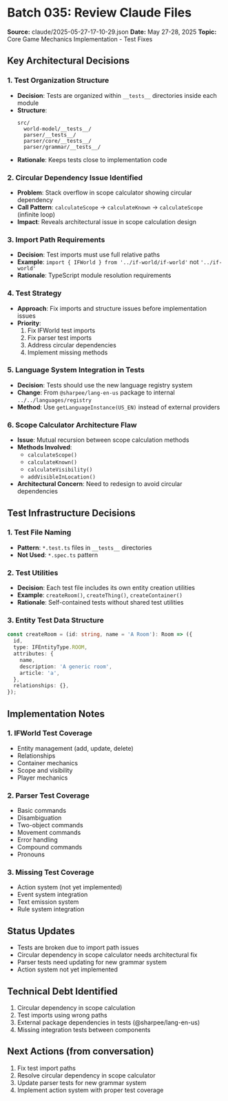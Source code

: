 # Batch 035: Review Claude Files
**Source:** claude/2025-05-27-17-10-29.json
**Date:** May 27-28, 2025
**Topic:** Core Game Mechanics Implementation - Test Fixes

## Key Architectural Decisions

### 1. Test Organization Structure
- **Decision**: Tests are organized within `__tests__` directories inside each module
- **Structure**:
  ```
  src/
    world-model/__tests__/
    parser/__tests__/
    parser/core/__tests__/
    parser/grammar/__tests__/
  ```
- **Rationale**: Keeps tests close to implementation code

### 2. Circular Dependency Issue Identified
- **Problem**: Stack overflow in scope calculator showing circular dependency
- **Call Pattern**: `calculateScope` → `calculateKnown` → `calculateScope` (infinite loop)
- **Impact**: Reveals architectural issue in scope calculation design

### 3. Import Path Requirements
- **Decision**: Test imports must use full relative paths
- **Example**: `import { IFWorld } from '../if-world/if-world'` not `'../if-world'`
- **Rationale**: TypeScript module resolution requirements

### 4. Test Strategy
- **Approach**: Fix imports and structure issues before implementation issues
- **Priority**: 
  1. Fix IFWorld test imports
  2. Fix parser test imports
  3. Address circular dependencies
  4. Implement missing methods

### 5. Language System Integration in Tests
- **Decision**: Tests should use the new language registry system
- **Change**: From `@sharpee/lang-en-us` package to internal `../../languages/registry`
- **Method**: Use `getLanguageInstance(US_EN)` instead of external providers

### 6. Scope Calculator Architecture Flaw
- **Issue**: Mutual recursion between scope calculation methods
- **Methods Involved**:
  - `calculateScope()` 
  - `calculateKnown()`
  - `calculateVisibility()`
  - `addVisibleInLocation()`
- **Architectural Concern**: Need to redesign to avoid circular dependencies

## Test Infrastructure Decisions

### 1. Test File Naming
- **Pattern**: `*.test.ts` files in `__tests__` directories
- **Not Used**: `*.spec.ts` pattern

### 2. Test Utilities
- **Decision**: Each test file includes its own entity creation utilities
- **Example**: `createRoom()`, `createThing()`, `createContainer()`
- **Rationale**: Self-contained tests without shared test utilities

### 3. Entity Test Data Structure
```typescript
const createRoom = (id: string, name = 'A Room'): Room => ({
  id,
  type: IFEntityType.ROOM,
  attributes: {
    name,
    description: 'A generic room',
    article: 'a',
  },
  relationships: {},
});
```

## Implementation Notes

### 1. IFWorld Test Coverage
- Entity management (add, update, delete)
- Relationships
- Container mechanics
- Scope and visibility
- Player mechanics

### 2. Parser Test Coverage
- Basic commands
- Disambiguation
- Two-object commands
- Movement commands
- Error handling
- Compound commands
- Pronouns

### 3. Missing Test Coverage
- Action system (not yet implemented)
- Event system integration
- Text emission system
- Rule system integration

## Status Updates
- Tests are broken due to import path issues
- Circular dependency in scope calculator needs architectural fix
- Parser tests need updating for new grammar system
- Action system not yet implemented

## Technical Debt Identified
1. Circular dependency in scope calculation
2. Test imports using wrong paths
3. External package dependencies in tests (@sharpee/lang-en-us)
4. Missing integration tests between components

## Next Actions (from conversation)
1. Fix test import paths
2. Resolve circular dependency in scope calculator
3. Update parser tests for new grammar system
4. Implement action system with proper test coverage
